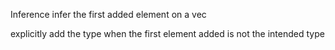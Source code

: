 Inference infer the first added element on a vec

explicitly add the type when the first element added is not the intended type

